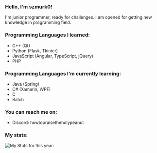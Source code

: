 
### Hello, I'm szmurk0!
I'm junior programmer, ready for challenges.
I am opened for getting new knowledge in programming field.

### Programming Languages I learned:
- C++ (Qt)
- Python (Flask, Tkinter)
- JavaScript (Angular, TypeScript, jQuery)
- PHP

### Programming Languages I'm currently learning:
- Java (Spring)
- C# (Xamarin, WPF)
- C
- Batch

### You can reach me on:
- Discord: howtopraisetheholypeanut

### My stats:
![My Stats for this year: ](https://github-readme-stats.vercel.app/api?username=szmurk0&theme=vue-dark&show_icons=true&hide_border=true&count_private=true)


